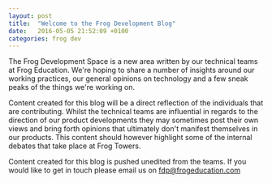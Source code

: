 ```yaml
---
layout: post
title:  "Welcome to the Frog Development Blog"
date:   2016-05-05 21:52:09 +0100
categories: frog dev
---
```


The Frog Development Space is a new area written by our technical teams at Frog Education. We're hoping to share a number of insights around our working practices, our general opinions on technology and a few sneak peaks of the things we're working on.

Content created for this blog will be a direct reflection of the individuals that are contributing. Whilst the technical teams are influential in regards to the direction of our product developments they may sometimes post their own views and bring forth opinions that ultimately don't manifest themselves in our products. This content should however highlight some of the internal debates that take place at Frog Towers.

Content created for this blog is pushed unedited from the teams.  If you would like to get in touch please email us on [fdp@frogeducation.com](mailto:myname@gmail.com)